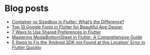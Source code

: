 # Blog posts
<!-- BLOG-POST-LIST:START -->
- [Container vs Sizedbox in Flutter: What’s the Difference?](https://flutterflux.com/container-vs-sizedbox-in-flutter/)
- [Top 10 Google Fonts in Flutter for Beautiful App Design](https://flutterflux.com/google-fonts-in-flutter-for-beautiful-app-design/)
- [7 Ways to Use Shared Preferences in Flutter](https://flutterflux.com/7-ways-to-use-shared-preferences-in-flutter/)
- [Mastering ModalBottomSheet in Flutter: A Comprehensive Guide](https://flutterflux.com/modalbottomsheet-in-flutter/)
- [5 Steps to Fix the ‘Android SDK not Found at this Location’ Error in Flutter Quickly](https://flutterflux.com/android-sdk-not-found-at-this-location-error/)
<!-- BLOG-POST-LIST:END -->